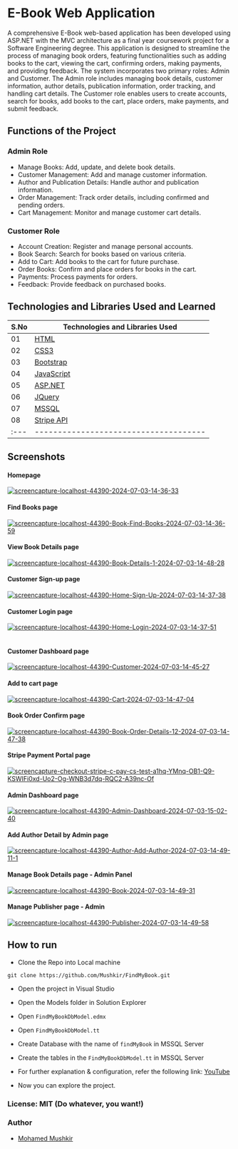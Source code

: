 # E-Book Web Application

A comprehensive E-Book web-based application has been developed using ASP.NET with the MVC architecture as a final year coursework project for a Software Engineering degree. This application is designed to streamline the process of managing book orders, featuring functionalities such as adding books to the cart, viewing the cart, confirming orders, making payments, and providing feedback. The system incorporates two primary roles: Admin and Customer. The Admin role includes managing book details, customer information, author details, publication information, order tracking, and handling cart details. The Customer role enables users to create accounts, search for books, add books to the cart, place orders, make payments, and submit feedback.

## Functions of the Project

### Admin Role

- Manage Books: Add, update, and delete book details.
- Customer Management: Add and manage customer information.
- Author and Publication Details: Handle author and publication information.
- Order Management: Track order details, including confirmed and pending orders.
- Cart Management: Monitor and manage customer cart details.

### Customer Role
- Account Creation: Register and manage personal accounts.
- Book Search: Search for books based on various criteria.
- Add to Cart: Add books to the cart for future purchase.
- Order Books: Confirm and place orders for books in the cart.
- Payments: Process payments for orders.
- Feedback: Provide feedback on purchased books.

## Technologies and Libraries Used and Learned

| S.No | Technologies and Libraries Used                                                                   |
| :--- | ------------------------------------------------------------------------------------------------- |
| 01   | [HTML](https://www.w3schools.com/html/)                                                           |
| 02   | [CSS3](https://www.w3schools.com/css/)                                                            |
| 03   | [Bootstrap](https://getbootstrap.com/)                                                            |
| 04   | [JavaScript](https://www.youtube.com/watch?v=OuUqS8Po5ps&list=PL73Obo20O_7ihsIM5K-hHYPrcqkkdQcLa) |
| 05   | [ASP.NET]([https://www.youtube.com/playlist?list=PL6u82dzQtlfvfEgHdRvh4l2lqdVlQOa5x](https://www.tutorialsteacher.com/mvc))             |
| 06   | [JQuery](https://www.youtube.com/playlist?list=PL6u82dzQtlfvfEgHdRvh4l2lqdVlQOa5x)                |
| 07   | [MSSQL]([https://www.youtube.com/playlist?list=PL6u82dzQtlfvfEgHdRvh4l2lqdVlQOa5x](https://www.tutorialspoint.com/ms_sql_server/index.htm))                 |
| 08   | [Stripe API](https://stripe.com/docs/api)                                                         |
| :--- | -------------------------------------                                                             |

## Screenshots

#### Homepage
<a href="https://ibb.co/gvzgkJR"><img src="https://i.ibb.co/8z68197/screencapture-localhost-44390-2024-07-03-14-36-33.png" alt="screencapture-localhost-44390-2024-07-03-14-36-33" border="0"></a>

#### Find Books page
<a href="https://ibb.co/WWMTcPY"><img src="https://i.ibb.co/0j6wfFd/screencapture-localhost-44390-Book-Find-Books-2024-07-03-14-36-59.png" alt="screencapture-localhost-44390-Book-Find-Books-2024-07-03-14-36-59" border="0"></a>

#### View Book Details page
<a href="https://ibb.co/zHNVyFT"><img src="https://i.ibb.co/1JbGDMt/screencapture-localhost-44390-Book-Details-1-2024-07-03-14-48-28.png" alt="screencapture-localhost-44390-Book-Details-1-2024-07-03-14-48-28" border="0"></a>

#### Customer Sign-up page
<a href="https://ibb.co/CbndzW3"><img src="https://i.ibb.co/bsrhP7M/screencapture-localhost-44390-Home-Sign-Up-2024-07-03-14-37-38.png" alt="screencapture-localhost-44390-Home-Sign-Up-2024-07-03-14-37-38" border="0"></a>

#### Customer Login page
<a href="https://ibb.co/D9nGBwn"><img src="https://i.ibb.co/9bjwxyj/screencapture-localhost-44390-Home-Login-2024-07-03-14-37-51.png" alt="screencapture-localhost-44390-Home-Login-2024-07-03-14-37-51" border="0"></a><br /><a target='_blank' href='https://freeonlinedice.com/'></a><br />

#### Customer Dashboard page
<a href="https://ibb.co/n8PwqWJ"><img src="https://i.ibb.co/prh16mF/screencapture-localhost-44390-Customer-2024-07-03-14-45-27.png" alt="screencapture-localhost-44390-Customer-2024-07-03-14-45-27" border="0"></a>

#### Add to cart page
<a href="https://ibb.co/dBgjWLn"><img src="https://i.ibb.co/rksF7cn/screencapture-localhost-44390-Cart-2024-07-03-14-47-04.png" alt="screencapture-localhost-44390-Cart-2024-07-03-14-47-04" border="0"></a>

#### Book Order Confirm page
<a href="https://ibb.co/XVQBM5C"><img src="https://i.ibb.co/yV9T7kQ/screencapture-localhost-44390-Book-Order-Details-12-2024-07-03-14-47-38.png" alt="screencapture-localhost-44390-Book-Order-Details-12-2024-07-03-14-47-38" border="0"></a>

#### Stripe Payment Portal page
<a href="https://ibb.co/fH18Fmk"><img src="https://i.ibb.co/tDmZKyq/screencapture-checkout-stripe-c-pay-cs-test-a1hq-YMnq-OB1-Q9-KSWIFi0xd-Uo2-Og-WNB3d7dq-RQC2-A39nc-Of.png" alt="screencapture-checkout-stripe-c-pay-cs-test-a1hq-YMnq-OB1-Q9-KSWIFi0xd-Uo2-Og-WNB3d7dq-RQC2-A39nc-Of" border="0"></a>

#### Admin Dashboard page
<a href="https://ibb.co/Lz8Yvsm"><img src="https://i.ibb.co/1fL7b41/screencapture-localhost-44390-Admin-Dashboard-2024-07-03-15-02-40.png" alt="screencapture-localhost-44390-Admin-Dashboard-2024-07-03-15-02-40" border="0"></a>

#### Add Author Detail by Admin page
<a href="https://ibb.co/pyRmnyj"><img src="https://i.ibb.co/JQyhCQj/screencapture-localhost-44390-Author-Add-Author-2024-07-03-14-49-11-1.png" alt="screencapture-localhost-44390-Author-Add-Author-2024-07-03-14-49-11-1" border="0"></a>

#### Manage Book Details page - Admin Panel
<a href="https://ibb.co/kg91T7v"><img src="https://i.ibb.co/gMPV82h/screencapture-localhost-44390-Book-2024-07-03-14-49-31.png" alt="screencapture-localhost-44390-Book-2024-07-03-14-49-31" border="0"></a>

#### Manage Publisher page - Admin
<a href="https://ibb.co/SPt1QPB"><img src="https://i.ibb.co/Ns9k1sK/screencapture-localhost-44390-Publisher-2024-07-03-14-49-58.png" alt="screencapture-localhost-44390-Publisher-2024-07-03-14-49-58" border="0"></a>


## How to run

- Clone the Repo into Local machine

```
git clone https://github.com/Mushkir/FindMyBook.git
```
- Open the project in Visual Studio

- Open the Models folder in Solution Explorer

- Open `FindMyBookDbModel.edmx`

- Open `FindMyBookDbModel.tt`

- Create Database with the name of `findMyBook` in MSSQL Server

- Create the tables in the `FindMyBookDbModel.tt` in MSSQL Server

- For further explanation & configuration, refer the following link: [YouTube](https://youtu.be/92VOAYiVlxg?si=cv3gFGfRD6iLUMk4)

- Now you can explore the project.

### License: MIT (Do whatever, you want!)

### Author

- [Mohamed Mushkir](https://www.facebook.com/profile.php?id=100059556802890)
